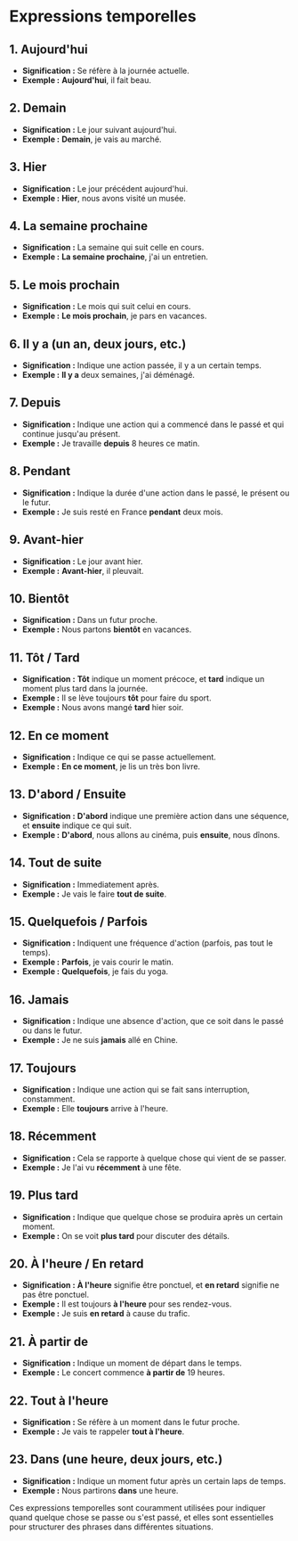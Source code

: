 # Expressions temporelles

## 1. **Aujourd'hui**  
- **Signification :** Se réfère à la journée actuelle.  
- **Exemple :** **Aujourd'hui**, il fait beau.

## 2. **Demain**  
- **Signification :** Le jour suivant aujourd'hui.  
- **Exemple :** **Demain**, je vais au marché.

## 3. **Hier**  
- **Signification :** Le jour précédent aujourd'hui.  
- **Exemple :** **Hier**, nous avons visité un musée.

## 4. **La semaine prochaine**  
- **Signification :** La semaine qui suit celle en cours.  
- **Exemple :** **La semaine prochaine**, j'ai un entretien.

## 5. **Le mois prochain**  
- **Signification :** Le mois qui suit celui en cours.  
- **Exemple :** **Le mois prochain**, je pars en vacances.

## 6. **Il y a (un an, deux jours, etc.)**  
- **Signification :** Indique une action passée, il y a un certain temps.  
- **Exemple :** **Il y a** deux semaines, j'ai déménagé.

## 7. **Depuis**  
- **Signification :** Indique une action qui a commencé dans le passé et qui continue jusqu'au présent.  
- **Exemple :** Je travaille **depuis** 8 heures ce matin.

## 8. **Pendant**  
- **Signification :** Indique la durée d'une action dans le passé, le présent ou le futur.  
- **Exemple :** Je suis resté en France **pendant** deux mois.

## 9. **Avant-hier**  
- **Signification :** Le jour avant hier.  
- **Exemple :** **Avant-hier**, il pleuvait.

## 10. **Bientôt**  
- **Signification :** Dans un futur proche.  
- **Exemple :** Nous partons **bientôt** en vacances.

## 11. **Tôt** / **Tard**  
- **Signification :** **Tôt** indique un moment précoce, et **tard** indique un moment plus tard dans la journée.  
- **Exemple :** Il se lève toujours **tôt** pour faire du sport.  
- **Exemple :** Nous avons mangé **tard** hier soir.

## 12. **En ce moment**  
- **Signification :** Indique ce qui se passe actuellement.  
- **Exemple :** **En ce moment**, je lis un très bon livre.

## 13. **D'abord** / **Ensuite**  
- **Signification :** **D'abord** indique une première action dans une séquence, et **ensuite** indique ce qui suit.  
- **Exemple :** **D'abord**, nous allons au cinéma, puis **ensuite**, nous dînons.

## 14. **Tout de suite**  
- **Signification :** Immediatement après.  
- **Exemple :** Je vais le faire **tout de suite**.

## 15. **Quelquefois** / **Parfois**  
- **Signification :** Indiquent une fréquence d'action (parfois, pas tout le temps).  
- **Exemple :** **Parfois**, je vais courir le matin.  
- **Exemple :** **Quelquefois**, je fais du yoga.

## 16. **Jamais**  
- **Signification :** Indique une absence d'action, que ce soit dans le passé ou dans le futur.  
- **Exemple :** Je ne suis **jamais** allé en Chine.

## 17. **Toujours**  
- **Signification :** Indique une action qui se fait sans interruption, constamment.  
- **Exemple :** Elle **toujours** arrive à l'heure.

## 18. **Récemment**  
- **Signification :** Cela se rapporte à quelque chose qui vient de se passer.  
- **Exemple :** Je l'ai vu **récemment** à une fête.

## 19. **Plus tard**  
- **Signification :** Indique que quelque chose se produira après un certain moment.  
- **Exemple :** On se voit **plus tard** pour discuter des détails.

## 20. **À l'heure** / **En retard**  
- **Signification :** **À l'heure** signifie être ponctuel, et **en retard** signifie ne pas être ponctuel.  
- **Exemple :** Il est toujours **à l'heure** pour ses rendez-vous.  
- **Exemple :** Je suis **en retard** à cause du trafic.

## 21. **À partir de**  
- **Signification :** Indique un moment de départ dans le temps.  
- **Exemple :** Le concert commence **à partir de** 19 heures.

## 22. **Tout à l'heure**  
- **Signification :** Se réfère à un moment dans le futur proche.  
- **Exemple :** Je vais te rappeler **tout à l'heure**.

## 23. **Dans (une heure, deux jours, etc.)**  
- **Signification :** Indique un moment futur après un certain laps de temps.  
- **Exemple :** Nous partirons **dans** une heure.

Ces expressions temporelles sont couramment utilisées pour indiquer quand quelque chose se passe ou s'est passé, et elles sont essentielles pour structurer des phrases dans différentes situations.
